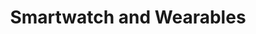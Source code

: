 ---
layout: default
title: Smartwatch and Wearables
nav_order: 2
parent: Connected devices
has_children: true
---